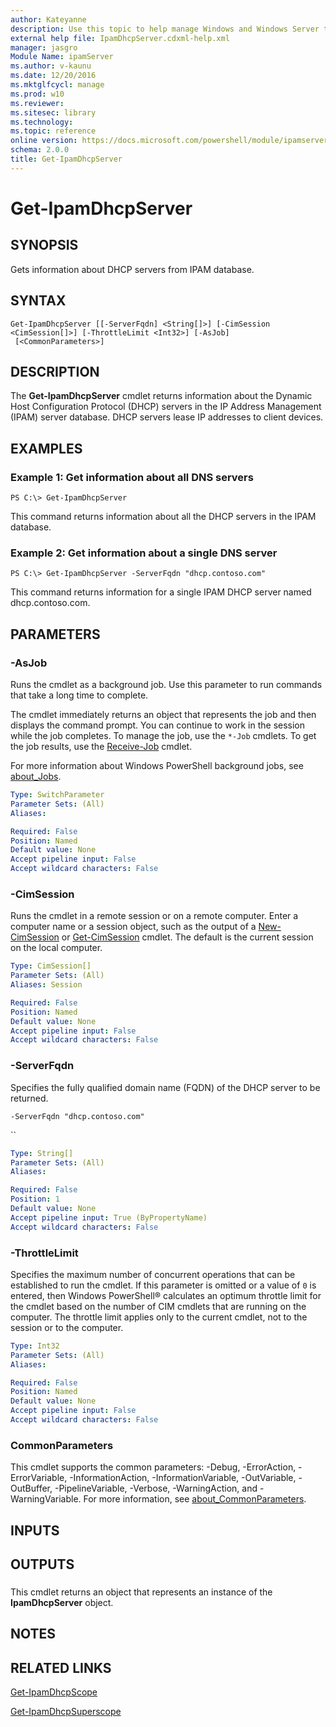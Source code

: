 ```yaml
---
author: Kateyanne
description: Use this topic to help manage Windows and Windows Server technologies with Windows PowerShell.
external help file: IpamDhcpServer.cdxml-help.xml
manager: jasgro
Module Name: ipamServer
ms.author: v-kaunu
ms.date: 12/20/2016
ms.mktglfcycl: manage
ms.prod: w10
ms.reviewer: 
ms.sitesec: library
ms.technology: 
ms.topic: reference
online version: https://docs.microsoft.com/powershell/module/ipamserver/get-ipamdhcpserver?view=windowsserver2022-ps&wt.mc_id=ps-gethelp
schema: 2.0.0
title: Get-IpamDhcpServer
---
```


# Get-IpamDhcpServer

## SYNOPSIS
Gets information about  DHCP servers from IPAM database.

## SYNTAX

```
Get-IpamDhcpServer [[-ServerFqdn] <String[]>] [-CimSession <CimSession[]>] [-ThrottleLimit <Int32>] [-AsJob]
 [<CommonParameters>]
```

## DESCRIPTION
The **Get-IpamDhcpServer** cmdlet returns information about the Dynamic Host Configuration Protocol (DHCP) servers in the IP Address Management (IPAM) server database.
DHCP servers lease IP addresses to client devices.

## EXAMPLES

### Example 1: Get information about all DNS servers
```
PS C:\> Get-IpamDhcpServer
```

This command returns information about all the DHCP servers in the IPAM database.

### Example 2: Get information about a single DNS server
```
PS C:\> Get-IpamDhcpServer -ServerFqdn "dhcp.contoso.com"
```

This command returns information for a single IPAM DHCP server named dhcp.contoso.com.

## PARAMETERS

### -AsJob
Runs the cmdlet as a background job. Use this parameter to run commands that take a long time to complete. 

The cmdlet immediately returns an object that represents the job and then displays the command prompt. 
You can continue to work in the session while the job completes. 
To manage the job, use the `*-Job` cmdlets. 
To get the job results, use the [Receive-Job](https://go.microsoft.com/fwlink/?LinkID=113372) cmdlet. 

For more information about Windows PowerShell background jobs, see [about_Jobs](https://go.microsoft.com/fwlink/?LinkID=113251).

```yaml
Type: SwitchParameter
Parameter Sets: (All)
Aliases: 

Required: False
Position: Named
Default value: None
Accept pipeline input: False
Accept wildcard characters: False
```

### -CimSession
Runs the cmdlet in a remote session or on a remote computer.
Enter a computer name or a session object, such as the output of a [New-CimSession](https://go.microsoft.com/fwlink/p/?LinkId=227967) or [Get-CimSession](https://go.microsoft.com/fwlink/p/?LinkId=227966) cmdlet.
The default is the current session on the local computer.

```yaml
Type: CimSession[]
Parameter Sets: (All)
Aliases: Session

Required: False
Position: Named
Default value: None
Accept pipeline input: False
Accept wildcard characters: False
```

### -ServerFqdn
Specifies the fully qualified domain name (FQDN) of the DHCP server to be returned.

`-ServerFqdn "dhcp.contoso.com"`

``

```yaml
Type: String[]
Parameter Sets: (All)
Aliases: 

Required: False
Position: 1
Default value: None
Accept pipeline input: True (ByPropertyName)
Accept wildcard characters: False
```

### -ThrottleLimit
Specifies the maximum number of concurrent operations that can be established to run the cmdlet.
If this parameter is omitted or a value of `0` is entered, then Windows PowerShell® calculates an optimum throttle limit for the cmdlet based on the number of CIM cmdlets that are running on the computer.
The throttle limit applies only to the current cmdlet, not to the session or to the computer.

```yaml
Type: Int32
Parameter Sets: (All)
Aliases: 

Required: False
Position: Named
Default value: None
Accept pipeline input: False
Accept wildcard characters: False
```

### CommonParameters
This cmdlet supports the common parameters: -Debug, -ErrorAction, -ErrorVariable, -InformationAction, -InformationVariable, -OutVariable, -OutBuffer, -PipelineVariable, -Verbose, -WarningAction, and -WarningVariable. For more information, see [about_CommonParameters](https://go.microsoft.com/fwlink/?LinkID=113216).

## INPUTS

## OUTPUTS

###  
This cmdlet returns an object that represents an instance of the **IpamDhcpServer** object.

## NOTES

## RELATED LINKS

[Get-IpamDhcpScope](./Get-IpamDhcpScope.md)

[Get-IpamDhcpSuperscope](./Get-IpamDhcpSuperscope.md)

